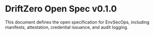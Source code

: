 # DriftZero Open Spec v0.1.0

This document defines the open specification for EnvSecOps, including manifests, attestation, credential issuance, and audit logging.